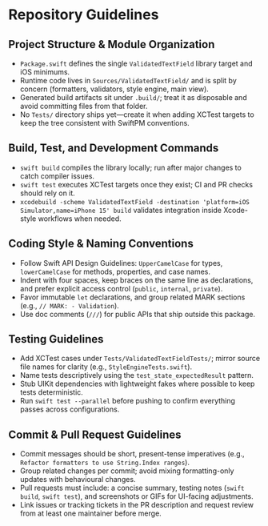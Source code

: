 # Repository Guidelines

## Project Structure & Module Organization
- `Package.swift` defines the single `ValidatedTextField` library target and iOS minimums.
- Runtime code lives in `Sources/ValidatedTextField/` and is split by concern (formatters, validators, style engine, main view).
- Generated build artifacts sit under `.build/`; treat it as disposable and avoid committing files from that folder.
- No `Tests/` directory ships yet—create it when adding XCTest targets to keep the tree consistent with SwiftPM conventions.

## Build, Test, and Development Commands
- `swift build` compiles the library locally; run after major changes to catch compiler issues.
- `swift test` executes XCTest targets once they exist; CI and PR checks should rely on it.
- `xcodebuild -scheme ValidatedTextField -destination 'platform=iOS Simulator,name=iPhone 15' build` validates integration inside Xcode-style workflows when needed.

## Coding Style & Naming Conventions
- Follow Swift API Design Guidelines: `UpperCamelCase` for types, `lowerCamelCase` for methods, properties, and case names.
- Indent with four spaces, keep braces on the same line as declarations, and prefer explicit access control (`public`, `internal`, `private`).
- Favor immutable `let` declarations, and group related MARK sections (e.g., `// MARK: - Validation`).
- Use doc comments (`///`) for public APIs that ship outside this package.

## Testing Guidelines
- Add XCTest cases under `Tests/ValidatedTextFieldTests/`; mirror source file names for clarity (e.g., `StyleEngineTests.swift`).
- Name tests descriptively using the `test_state_expectedResult` pattern.
- Stub UIKit dependencies with lightweight fakes where possible to keep tests deterministic.
- Run `swift test --parallel` before pushing to confirm everything passes across configurations.

## Commit & Pull Request Guidelines
- Commit messages should be short, present-tense imperatives (e.g., `Refactor formatters to use String.Index ranges`).
- Group related changes per commit; avoid mixing formatting-only updates with behavioural changes.
- Pull requests must include: a concise summary, testing notes (`swift build`, `swift test`), and screenshots or GIFs for UI-facing adjustments.
- Link issues or tracking tickets in the PR description and request review from at least one maintainer before merge.
